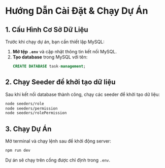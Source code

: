 # **Hướng Dẫn Cài Đặt & Chạy Dự Án**

## **1. Cấu Hình Cơ Sở Dữ Liệu**

Trước khi chạy dự án, bạn cần thiết lập MySQL:

1. **Mở tệp** **`.env`** và cập nhật thông tin kết nối MySQL.
2. **Tạo database** trong MySQL với tên:
   ```sql
   CREATE DATABASE task-management;
   ```

## **2. Chạy Seeder để khởi tạo dữ liệu**

Sau khi kết nối database thành công, chạy các seeder để khởi tạo dữ liệu:

```sh
node seeders/role
node seeders/permission
node seeders/rolePermission
```

## **3. Chạy Dự Án**

Mở terminal và chạy lệnh sau để khởi động server:

```sh
npm run dev
```

Dự án sẽ chạy trên cổng được chỉ định trong `.env`.
